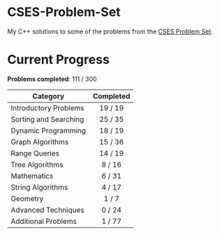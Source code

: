# CSES-Problem-Set

My C++ solutions to some of the problems from the [CSES Problem Set](https://cses.fi/problemset/).

# Current Progress

**Problems completed**: 111 / 300

| Category              | Completed |
| --------------------- | :-------: |
| Introductory Problems |  19 / 19  |
| Sorting and Searching |  25 / 35  |
| Dynamic Programming   |  18 / 19  |
| Graph Algorithms      |  15 / 36  |
| Range Queries         |  14 / 19  |
| Tree Algorithms       |  8 / 16   |
| Mathematics           |  6 / 31   |
| String Algorithms     |  4 / 17   |
| Geometry              |  1 / 7    |
| Advanced Techniques   |  0 / 24   |
| Additional Problems   |  1 / 77   |